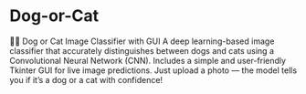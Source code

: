 # Dog-or-Cat
🐶🐱 Dog or Cat Image Classifier with GUI  A deep learning-based image classifier that accurately distinguishes between dogs and cats using a Convolutional Neural Network (CNN). Includes a simple and user-friendly Tkinter GUI for live image predictions. Just upload a photo — the model tells you if it’s a dog or a cat with confidence!
